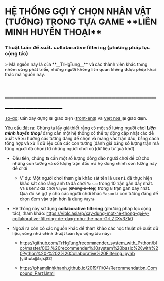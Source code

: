 <h1>HỆ THỐNG GỢI Ý CHỌN NHÂN VẬT (TƯỚNG) TRONG TỰA GAME **LIÊN MINH HUYỀN THOẠI**</h1>

<h3>Thuật toán đề xuất: collaborative filtering (phương pháp lọc cộng tác)</h3>
> Mã nguồn này là của **__TrHgTung__** và các thành viên khác trong nhóm cùng phát triển, những người không liên quan không được phép khai thác mã nguồn này.
<h1>___________________________________________________</h1>

<ins>To-do</ins>: Cần xây dựng lại giao diện (<ins>front-end</ins>) và <ins>Việt hóa </ins>lại giao diện.

<ins>Yêu cầu đặt ra:</ins>
Chúng ta lấy giả thiết rằng có một số lượng người chơi **_Liên minh huyền thoại_** đang cần một hệ thống có thể tự động cập nhật các đề xuất về xu hướng các tướng đáng để chọn và mang vào trận đấu, bẳng cách tổng hợp và xử lí dữ liệu của các con tướng (đánh giá bằng số lượng trận mà từng người đã chọn) từ những người chơi cũ (dữ liệu từ quá khứ)

- Đầu tiên, chúng ta cần một số lượng đông đảo người chơi đề cử cho những con tướng và số lượng trận đấu mà họ dùng chính con tướng này để chơi
    + Ví dụ: Một người chơi tham gia khảo sát tên là <kbd>user1</kbd> đã thực hiện khảo sát cho rằng anh ta đã chơi `Yasuo` trong 10 trận gần đây nhất. Và <kbd>user2</kbd> đã chơi `Vayne` (~~không đi top~~) trong 8 trận gần đây nhất. Qua đó sẽ gợi ý cho các người chơi khác `Yasuo` là con tướng đáng để chọn đem vào trận hơn là dùng `Vayne`

- Hệ thống này sử dụng **collaborative filtering** (phương pháp lọc cộng tác), tham khảo: https://viblo.asia/p/xay-dung-mot-he-thong-goi-y-collaborative-filtering-de-dang-nhu-the-nao-GrLZDXv3Zk0

- Ngoài ra còn có các nguồn khác để tham khảo các học thuật đề xuất dữ liệu, cũng như chính thuật toán lọc cộng tác này:
    + https://github.com/TrHgTung/recommender_system_with_Python/blob/master/003.%20recommender%20system%20basic%20with%20Python%20-%202%20Collaborative%20Filtering.ipynb [github@lsjsj92]

    + https://phamdinhkhanh.github.io/2019/11/04/Recommendation_Compound_Part1.html